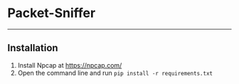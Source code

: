 # Packet-Sniffer
---
## Installation
1. Install Npcap at https://npcap.com/
2. Open the command line and run `pip install -r requirements.txt`
